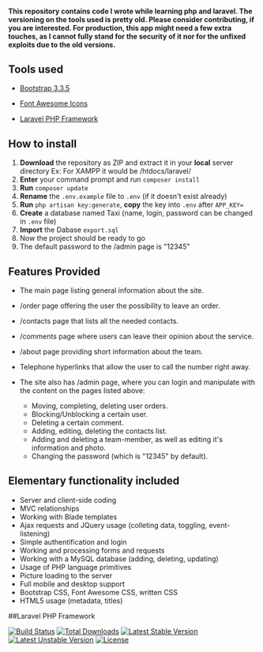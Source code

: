 #### This repository contains code I wrote while learning php and laravel. The versioning on the tools used is pretty old. Please consider contributing, if you are interested. For production, this app might need a few extra touches, as I cannot fully stand for the security of it nor for the unfixed exploits due to the old versions.

## Tools used
* [Bootstrap 3.3.5](http://getbootstrap.com)

* [Font Awesome Icons](https://fortawesome.github.io/Font-Awesome/)

* [Laravel PHP Framework](https://laravel.com/)

## How to install
1. **Download** the repository as ZIP and extract it in your **local** server directory
   Ex: For XAMPP it would be /htdocs/laravel/
2. **Enter** your command prompt and run `composer install`
3. **Run** `composer update`
4. **Rename** the `.env.example` file to `.env` (if it doesn't exist already)
5. **Run** `php artisan key:generate`, **copy** the key into `.env` after `APP_KEY=`
6. **Create** a database named Taxi (name, login, password can be changed in `.env` file)
6. **Import** the Dabase `export.sql`
6. Now the project should be ready to go
7. The default password to the /admin page is "12345"

## Features Provided
* The main page listing general information about the site.
* /order page offering the user the possibility to leave an order.
* /contacts page that lists all the needed contacts.
* /comments page where users can leave their opinion about the service.
* /about page providing short information about the team.
* Telephone hyperlinks that allow the user to call the number right away.

* The site also has /admin page, where you can login and manipulate with the content on the pages listed above:
  * Moving, completing, deleting user orders.
  * Blocking/Unblocking a certain user.
  * Deleting a certain comment.
  * Adding, editing, deleting the contacts list.
  * Adding and deleting a team-member, as well as editing it's information and photo.
  * Changing the password (which is "12345" by default).

## Elementary functionality included
* Server and client-side coding
* MVC relationships
* Working with Blade templates
* Ajax requests and JQuery usage (colleting data, toggling, event-listening)
* Simple authentification and login
* Working and processing forms and requests
* Working with a MySQL database (adding, deleting, updating)
* Usage of PHP language primitives
* Picture loading to the server
* Full mobile and desktop support
* Bootstrap CSS, Font Awesome CSS, written CSS
* HTML5 usage (metadata, titles)

##Laravel PHP Framework

[![Build Status](https://travis-ci.org/laravel/framework.svg)](https://travis-ci.org/laravel/framework)
[![Total Downloads](https://poser.pugx.org/laravel/framework/d/total.svg)](https://packagist.org/packages/laravel/framework)
[![Latest Stable Version](https://poser.pugx.org/laravel/framework/v/stable.svg)](https://packagist.org/packages/laravel/framework)
[![Latest Unstable Version](https://poser.pugx.org/laravel/framework/v/unstable.svg)](https://packagist.org/packages/laravel/framework)
[![License](https://poser.pugx.org/laravel/framework/license.svg)](https://packagist.org/packages/laravel/framework)
